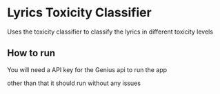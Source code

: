 # Lyrics Toxicity Classifier

Uses the toxicity classifier to classify the lyrics in different toxicity levels

## How to run
You will need a API key for the Genius api to run the app

other than that it should run without any issues
